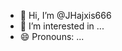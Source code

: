 - 👋 Hi, I’m @JHajxis666
- 👀 I’m interested in ...
- 😄 Pronouns: ...

<!---
JHajxis666/JHajxis666 is a ✨ special ✨ repository because its `README.md` (this file) appears on your GitHub profile.
You can click the Preview link to take a look at your changes.
--->
